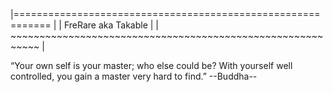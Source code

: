 |============================================================ |
| FreRare aka Takable                                         |
| ~~~~~~~~~~~~~~~~~~~~~~~~~~~~~~~~~~~~~~~~~~~~~~~~~~~~~~~~~~~ |

 “Your own self is your master; who else could be? With
  yourself well controlled, you gain a master very hard to find.”
  --Buddha--
  
